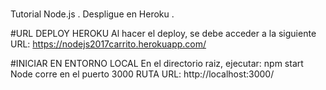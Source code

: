 # 
Tutorial Node.js .
Despligue en Heroku .

#URL DEPLOY HEROKU
Al hacer el deploy, se debe acceder a la siguiente URL:
https://nodejs2017carrito.herokuapp.com/


#INICIAR EN ENTORNO LOCAL
En el directorio raiz, ejecutar:  npm start
Node corre en el puerto  3000
RUTA URL:   http://localhost:3000/
